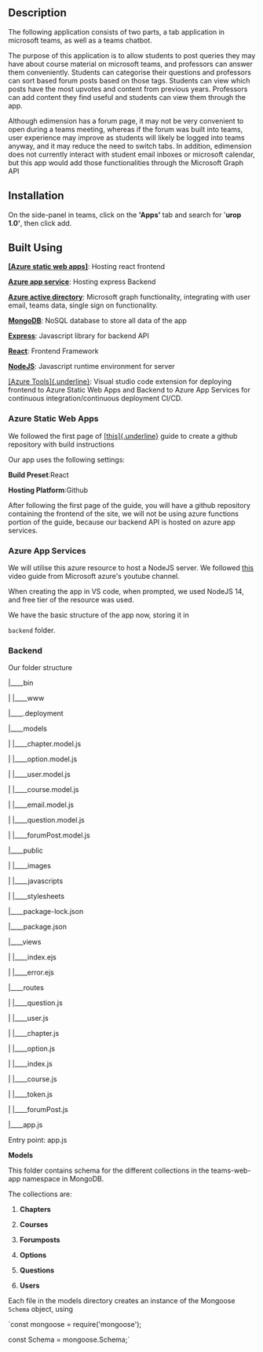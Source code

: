 ## **Description**

The following application consists of two parts, a tab application in
microsoft teams, as well as a teams chatbot.

The purpose of this application is to allow students to post queries
they may have about course material on microsoft teams, and professors
can answer them conveniently. Students can categorise their questions
and professors can sort based forum posts based on those tags. Students
can view which posts have the most upvotes and content from previous
years. Professors can add content they find useful and students can view
them through the app.

Although edimension has a forum page, it may not be very convenient to
open during a teams meeting, whereas if the forum was built into teams,
user experience may improve as students will likely be logged into teams
anyway, and it may reduce the need to switch tabs. In addition,
edimension does not currently interact with student email inboxes or
microsoft calendar, but this app would add those functionalities through
the Microsoft Graph API

## **Installation**

On the side-panel in teams, click on the **'Apps'** tab and search for
'**urop 1.0'**, then click add.

## **Built Using**

[**[Azure static web apps]**](https://learn.microsoft.com/en-us/azure/static-web-apps/get-started-portal?tabs=react&pivots=github):
Hosting react frontend

[**Azure app service**](https://learn.microsoft.com/en-us/azure/app-service/quickstart-nodejs?tabs=linux&pivots=development-environment-vscode):
Hosting express Backend

[**Azure active directory**](https://learn.microsoft.com/en-us/azure/active-directory/fundamentals/active-directory-access-create-new-tenant):
Microsoft graph functionality, integrating with user email, teams data,
single sign on functionality.

[**MongoDB**](https://www.mongodb.com/): NoSQL database to
store all data of the app

[**Express**](https://expressjs.com/): Javascript library
for backend API

[**React**](https://reactjs.org/docs/getting-started.html):
Frontend Framework

[**NodeJS**](https://nodejs.org/en/docs/): Javascript
runtime environment for server

[[Azure
Tools]{.underline}](https://code.visualstudio.com/docs/azure/extensions):
Visual studio code extension for deploying frontend to Azure Static Web
Apps and Backend to Azure App Services for continuous
integration/continuous deployment CI/CD.

### **Azure Static Web Apps**

We followed the first page of
[[this]{.underline}](https://learn.microsoft.com/en-us/azure/static-web-apps/get-started-portal?tabs=react&pivots=github)
guide to create a github repository with build instructions

Our app uses the following settings:

**Build Preset**:React

**Hosting Platform**:Github

After following the first page of the guide, you will have a github
repository containing the frontend of the site, we will not be using
azure functions portion of the guide, because our backend API is hosted
on azure app services.

### **Azure App Services**

We will utilise this azure resource to host a NodeJS server. We followed
[this](https://www.youtube.com/watch?v=P4vt-OmUM8E&list=PLLasX02E8BPADO_R-D6ctSoV4EeE8ow9B)
video guide from Microsoft azure's youtube channel.

When creating the app in VS code, when prompted, we used NodeJS 14, and
free tier of the resource was used.

We have the basic structure of the app now, storing it in

`backend` folder.

### **Backend**

Our folder structure

\|\_\_\_\_bin

\| \|\_\_\_\_www

\|\_\_\_\_.deployment

\|\_\_\_\_models

\| \|\_\_\_\_chapter.model.js

\| \|\_\_\_\_option.model.js

\| \|\_\_\_\_user.model.js

\| \|\_\_\_\_course.model.js

\| \|\_\_\_\_email.model.js

\| \|\_\_\_\_question.model.js

\| \|\_\_\_\_forumPost.model.js

\|\_\_\_\_public

\| \|\_\_\_\_images

\| \|\_\_\_\_javascripts

\| \|\_\_\_\_stylesheets

\|\_\_\_\_package-lock.json

\|\_\_\_\_package.json

\|\_\_\_\_views

\| \|\_\_\_\_index.ejs

\| \|\_\_\_\_error.ejs

\|\_\_\_\_routes

\| \|\_\_\_\_question.js

\| \|\_\_\_\_user.js

\| \|\_\_\_\_chapter.js

\| \|\_\_\_\_option.js

\| \|\_\_\_\_index.js

\| \|\_\_\_\_course.js

\| \|\_\_\_\_token.js

\| \|\_\_\_\_forumPost.js

\|\_\_\_\_app.js

Entry point: app.js

**Models**

This folder contains schema for the different collections in the
teams-web-app namespace in MongoDB.

The collections are:

1.  **Chapters**

2.  **Courses**

3.  **Forumposts**

4.  **Options**

5.  **Questions**

6.  **Users**

Each file in the models directory creates an instance of the Mongoose
`Schema` object, using

`const mongoose = require('mongoose');

const Schema = mongoose.Schema;`
